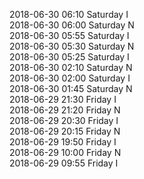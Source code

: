 2018-06-30 06:10 Saturday  I  
2018-06-30 06:00 Saturday  N  
2018-06-30 05:55 Saturday  I  
2018-06-30 05:30 Saturday  N  
2018-06-30 05:25 Saturday  I  
2018-06-30 02:10 Saturday  N  
2018-06-30 02:00 Saturday  I  
2018-06-30 01:45 Saturday  N  
2018-06-29 21:30 Friday  I  
2018-06-29 21:20 Friday  N  
2018-06-29 20:30 Friday  I  
2018-06-29 20:15 Friday  N  
2018-06-29 19:50 Friday  I  
2018-06-29 10:00 Friday  N  
2018-06-29 09:55 Friday  I  
